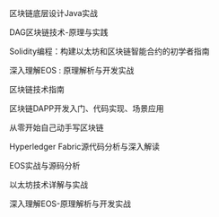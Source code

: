 区块链底层设计Java实战

DAG区块链技术-原理与实践

Solidity编程：构建以太坊和区块链智能合约的初学者指南 

深入理解EOS : 原理解析与开发实战

区块链技术指南

区块链DAPP开发入门、代码实现、场景应用

从零开始自己动手写区块链

Hyperledger Fabric源代码分析与深入解读

EOS实战与源码分析

以太坊技术详解与实战

深入理解EOS-原理解析与开发实战
